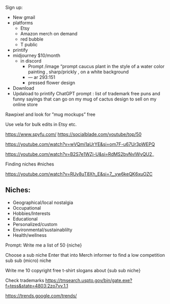 
Sign up:
-  New gmail
-  platforms
	- Etsy
	- Amazon merch on demand
	- red bubble
	- T public
 - printify
- midjourney $10/month
	- in discord
		- Prompt /image “prompt caucus plant in the style of a water color painting , sharp/prickly , on a white background
		- — ar 293:151
		- pressed flower design 
- Download 
- Updaload to printify
ChatGPT prompt : list of trademark free puns and funny sayings that can go on my mug of cactus design to sell on my online store

Rawpixel and look for ”mug mockups” free



Use vela for bulk edits in Etsy etc.

https://www.spyfu.com/
https://socialblade.com/youtube/top/50


https://youtube.com/watch?v=wVQmi1aUrYE&si=om7F-u67Ur3pWEPQ

https://youtube.com/watch?v=B2S7e1WZj-U&si=RdMS2bvNvIWyQU2_

Finding niches #niches

https://youtube.com/watch?v=RUv8uT8Xh_E&si=7__yw6keQK6xuOZC

## Niches:
 - Geographical/local nostalgia
 - Occupational
 - Hobbies/Interests
 - Educational
 - Personalized/custom
 - Environmental/sustainablilty
 - Health/wellness

Prompt:
Write me a list of 50 {niche}

Choose a sub niche
Enter that into Merch informer to find a low competition sub sub (micro) niche

Write me 10 copyright free t-shirt slogans about {sub sub niche}

Check trademarks
https://tmsearch.uspto.gov/bin/gate.exe?f=tess&state=4803:2zo7vv.1.1



https://trends.google.com/trends/
